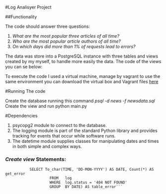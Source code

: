 #Log Analisyer Project

##Functionality


The code should answer three questions:

1. *What are the most popular three articles of all time?* 
2. *Who are the most popular article authors of all time?*
3. *On which days did more than 1% of requests lead to errors?*

The data was store into a PostgreSQL instance with three tables and views created by my myself,
to handle more easily the data. The code of the views you can se below: 


To execute the code I used a virtual machine, manage by vagrant to use the same 
environment you can download the virtual box and Vagrant files [here](https://d17h27t6h515a5.cloudfront.net/topher/2016/August/57b5f748_newsdata/newsdata.zip)

#Running The code

Create the database running this command *psql -d news -f newsdata.sql* 
Create the view and run python main.py
 
#Dependencies
1. psycopg2 module to connect to the database.
2. The logging module is part of the standard Python library and provides tracking for events that occur while software runs. 
3. The datetime module supplies classes for manipulating dates and times in both simple and complex ways.


### *Create view* Statements:  

```CREATE CREATE VIEW view_name AS 
           SELECT To_char(TIME, 'DD-MON-YYYY') AS DATE, Count(*) AS get_error
                    FROM   log
                    WHERE  log.status = '404 NOT FOUND'
                    GROUP  BY DATE) AS table_error```                    
